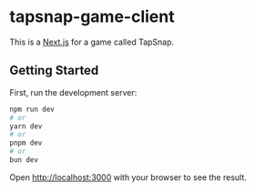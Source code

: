 # tapsnap-game-client

This is a [Next.js](https://nextjs.org) for a game called TapSnap.

## Getting Started

First, run the development server:

```bash
npm run dev
# or
yarn dev
# or
pnpm dev
# or
bun dev
```

Open [http://localhost:3000](http://localhost:3000) with your browser to see the result.
